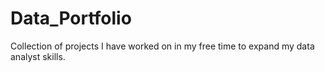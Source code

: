 # Data_Portfolio
Collection of projects I have worked on in my free time to expand my data analyst skills.
